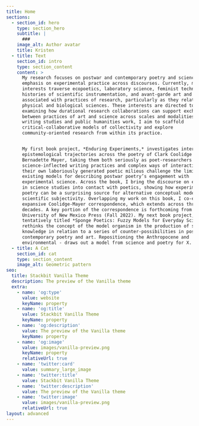 ```yaml
---
title: Home
sections:
  - section_id: hero
    type: section_hero
    subtitle: |
      ###
    image_alt: Author avatar
    title: Kristen
  - title: Text
    section_id: intro
    type: section_content
    content: >
      My research focuses on postwar and contemporary poetry and science with an
      emphasis on experimental practice across discourses. Currently, my
      interests traverse ecopoetics, laboratory science, feminist technoscience,
      histories of scientific instrumentation, and avant-garde art and writing
      associated with practices of research, particularly as they relate to the
      physical and biological sciences. These interests are directed toward
      examining how durational research collaborations can support exchanges
      between practices of art and science across scales and modalities. In my 
      writing studies and public humanities work, I aim to scaffold
      critical-collaborative models of collectivity and explore
      community-oriented research from within its practice.


      My first book project, *Enduring Experiments,* investigates intersecting
      epistemological trajectories across the poetry of Clark Coolidge and
      Bernadette Mayer, taking them both seriously as poet-researchers whose
      science-inflected writing practices and complex ways of interacting with
      their own laboriously generated poetic milieus challenge the limits of
      existing models for describing postwar poetry’s engagement with
      experimental science. Across the book, I bring the discourse on experiment
      in science studies into contact with poetics, showing how experimental
      poetry can be a surprising source for alternative conceptual models of
      scientific subjectivity. Overlapping my work on this book, I co-edited the
      expansive Coolidge-Mayer correspondence, which extends across three
      decades. A key portion of the correspondence is forthcoming from
      University of New Mexico Press (Fall 2022). My next book project,
      tentatively titled *Sponge Poetics: Fuzzy Models for Everyday Science*,
      rethinks the concept of the model organism in the production of scientific
      knowledge in relation to a series of counter-possibilities in postwar and
      contemporary poetry and art. Repositioning the Anthropocene and
      environmental - draws out a model from science and poetry for X.
  - title: A Cat
    section_id: cat
    type: section_content
    image_alt: Geometric pattern
seo:
  title: Stackbit Vanilla Theme
  description: The preview of the Vanilla theme
  extra:
    - name: 'og:type'
      value: website
      keyName: property
    - name: 'og:title'
      value: Stackbit Vanilla Theme
      keyName: property
    - name: 'og:description'
      value: The preview of the Vanilla theme
      keyName: property
    - name: 'og:image'
      value: images/vanilla-preview.png
      keyName: property
      relativeUrl: true
    - name: 'twitter:card'
      value: summary_large_image
    - name: 'twitter:title'
      value: Stackbit Vanilla Theme
    - name: 'twitter:description'
      value: The preview of the Vanilla theme
    - name: 'twitter:image'
      value: images/vanilla-preview.png
      relativeUrl: true
layout: advanced
---
```

